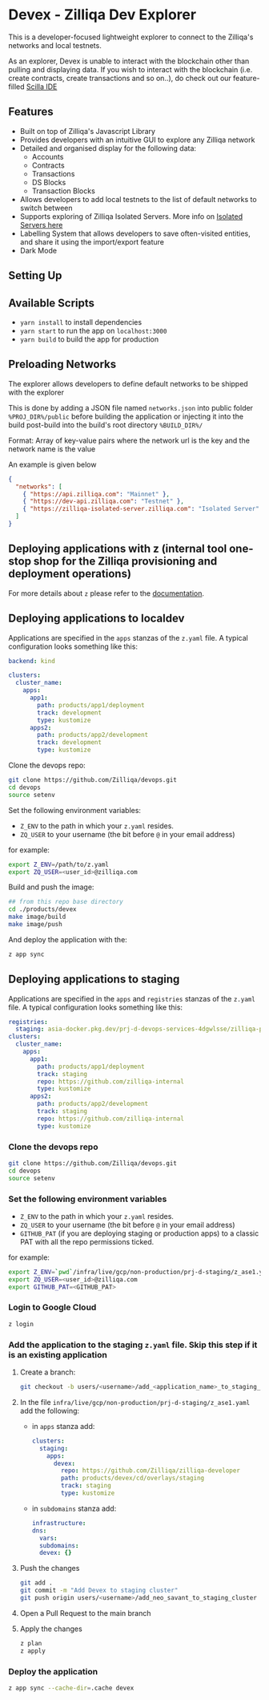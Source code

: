 # Devex - Zilliqa Dev Explorer

This is a developer-focused lightweight explorer to connect to the Zilliqa's
networks and local testnets.

As an explorer, Devex is unable to interact with the blockchain other than
pulling and displaying data. If you wish to interact with the blockchain (i.e.
create contracts, create transactions and so on..), do check out our
feature-filled [Scilla IDE](https://ide.zilliqa.com/#/)

## Features

- Built on top of Zilliqa's Javascript Library
- Provides developers with an intuitive GUI to explore any Zilliqa network
- Detailed and organised display for the following data:
  - Accounts
  - Contracts
  - Transactions
  - DS Blocks
  - Transaction Blocks
- Allows developers to add local testnets to the list of default networks to
  switch between
- Supports exploring of Zilliqa Isolated Servers. More info on
  [Isolated Servers here](https://github.com/Zilliqa/Zilliqa/blob/master/ISOLATED_SERVER_setup.md)
- Labelling System that allows developers to save often-visited entities, and
  share it using the import/export feature
- Dark Mode

## Setting Up

## Available Scripts

- `yarn install` to install dependencies
- `yarn start` to run the app on `localhost:3000`
- `yarn build` to build the app for production

## Preloading Networks

The explorer allows developers to define default networks to be shipped with the
explorer

This is done by adding a JSON file named `networks.json` into public folder
`%PROJ_DIR%/public` before building the application or injecting it into the
build post-build into the build's root directory `%BUILD_DIR%/`

Format: Array of key-value pairs where the network url is the key and the
network name is the value

An example is given below

```json
{
  "networks": [
    { "https://api.zilliqa.com": "Mainnet" },
    { "https://dev-api.zilliqa.com": "Testnet" },
    { "https://zilliqa-isolated-server.zilliqa.com": "Isolated Server" }
  ]
}
```

## Deploying applications with z (internal tool one-stop shop for the Zilliqa provisioning and deployment operations)

For more details about `z` please refer to the [documentation](https://github.com/Zilliqa/devops/blob/main/docs/z2.md).

## Deploying applications to localdev

Applications are specified in the `apps` stanzas of the `z.yaml` file.
A typical configuration looks something like this:

```yaml
backend: kind

clusters:
  cluster_name:
    apps:
      app1:
        path: products/app1/deployment
        track: development
        type: kustomize
      apps2:
        path: products/app2/development
        track: development
        type: kustomize
```

Clone the devops repo:

```sh
git clone https://github.com/Zilliqa/devops.git
cd devops
source setenv
```

Set the following environment variables:

- `Z_ENV` to the path in which your `z.yaml` resides.
- `ZQ_USER` to your username (the bit before `@` in your email address)

for example:

```sh
export Z_ENV=/path/to/z.yaml
export ZQ_USER=<user_id>@zilliqa.com
```

Build and push the image:

```sh
## from this repo base directory
cd ./products/devex
make image/build
make image/push
```

And deploy the application with the:

```sh
z app sync
```

## Deploying applications to staging

Applications are specified in the `apps` and `registries` stanzas of
the `z.yaml` file. A typical configuration looks something like this:

```yaml
registries:
  staging: asia-docker.pkg.dev/prj-d-devops-services-4dgwlsse/zilliqa-pub
clusters:
  cluster_name:
    apps:
      app1:
        path: products/app1/deployment
        track: staging
        repo: https://github.com/zilliqa-internal
        type: kustomize
      apps2:
        path: products/app2/development
        track: staging
        repo: https://github.com/zilliqa-internal
        type: kustomize
```

### Clone the devops repo

```sh
git clone https://github.com/Zilliqa/devops.git
cd devops
source setenv
```

### Set the following environment variables

- `Z_ENV` to the path in which your `z.yaml` resides.
- `ZQ_USER` to your username (the bit before `@` in your email address)
- `GITHUB_PAT` (if you are deploying staging or production apps) to a classic PAT with all the repo permissions ticked.

for example:

```sh
export Z_ENV=`pwd`/infra/live/gcp/non-production/prj-d-staging/z_ase1.yaml
export ZQ_USER=<user_id>@zilliqa.com
export GITHUB_PAT=<GITHUB_PAT>
```

### Login to Google Cloud

```sh
z login
```

### Add the application to the staging `z.yaml` file. Skip this step if it is an existing application

1. Create a branch:

   ```sh
   git checkout -b users/<username>/add_<application_name>_to_staging_cluster
   ```

1. In the file `infra/live/gcp/non-production/prj-d-staging/z_ase1.yaml` add the following:

   - in `apps` stanza add:

     ```yaml
     clusters:
       staging:
         apps:
           devex:
             repo: https://github.com/Zilliqa/zilliqa-developer
             path: products/devex/cd/overlays/staging
             track: staging
             type: kustomize
     ```
   - in `subdomains` stanza add:

     ```yaml
     infrastructure:
     dns:
       vars:
       subdomains:
       devex: {}
     ```

1. Push the changes

   ```sh
   git add .
   git commit -m "Add Devex to staging cluster"
   git push origin users/<username>/add_neo_savant_to_staging_cluster
   ```

1. Open a Pull Request to the main branch

1. Apply the changes

   ```sh
   z plan
   z apply
   ```

### Deploy the application

```sh
z app sync --cache-dir=.cache devex
```